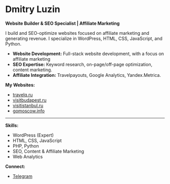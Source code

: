 # Dmitry Luzin

**Website Builder & SEO Specialist | Affiliate Marketing**

I build and SEO-optimize websites focused on affiliate marketing and generating revenue. I specialize in WordPress, HTML, CSS, JavaScript, and Python.

*   **Website Development:** Full-stack website development, with a focus on affiliate marketing
*   **SEO Expertise:** Keyword research, on-page/off-page optimization, content marketing.
*   **Affiliate Integration:** Travelpayouts, Google Analytics, Yandex.Metrica.

**My Websites:**

*   [travelq.ru](https://travelq.ru)
*   [visitbudapest.ru](https://visitbudapest.ru)
*   [visitistanbul.ru](https://visitistanbul.ru)
*   [gomoscow.info](https://gomoscow.info)

---

**Skills:**

*   WordPress (Expert)
*   HTML, CSS, JavaScript
*   PHP, Python
*   SEO, Content & Affiliate Marketing
*   Web Analytics

**Connect:**

*   [Telegram](https://t.me/dnluzin)
